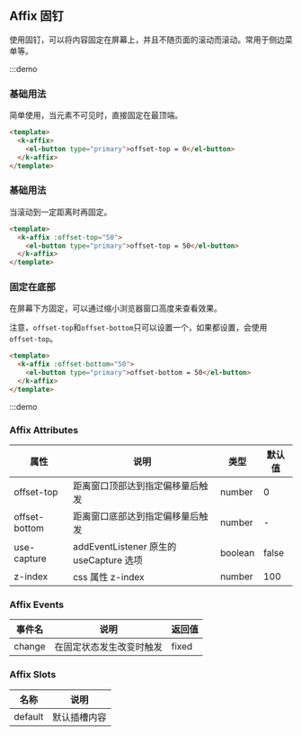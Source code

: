 ## Affix 固钉

使用固钉，可以将内容固定在屏幕上，并且不随页面的滚动而滚动。常用于侧边菜单等。

:::demo

### 基础用法

简单使用，当元素不可见时，直接固定在最顶端。

```html
<template>
  <k-affix>
    <el-button type="primary">offset-top = 0</el-button>
  </k-affix>
</template>
```

### 基础用法

当滚动到一定距离时再固定。

```html
<template>
  <k-affix :offset-top="50">
    <el-button type="primary">offset-top = 50</el-button>
  </k-affix>
</template>
```

### 固定在底部

在屏幕下方固定，可以通过缩小浏览器窗口高度来查看效果。

注意，`offset-top`和`offset-bottom`只可以设置一个，如果都设置，会使用`offset-top`。

```html
<template>
  <k-affix :offset-bottom="50">
    <el-button type="primary">offset-bottom = 50</el-button>
  </k-affix>
</template>
```

:::demo

### Affix Attributes

| 属性          | 说明                                    | 类型    | 默认值 |
| ------------- | --------------------------------------- | ------- | ------ |
| offset-top    | 距离窗口顶部达到指定偏移量后触发        | number  | 0      |
| offset-bottom | 距离窗口底部达到指定偏移量后触发        | number  | -      |
| use-capture   | addEventListener 原生的 useCapture 选项 | boolean | false  |
| z-index       | css 属性 z-index                        | number  | 100    |

### Affix Events

| 事件名 | 说明                     | 返回值 |
| ------ | ------------------------ | ------ |
| change | 在固定状态发生改变时触发 | fixed  |

### Affix Slots

| 名称    | 说明         |
| ------- | ------------ |
| default | 默认插槽内容 |
